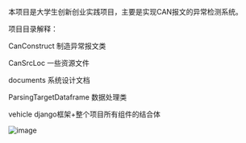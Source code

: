 本项目是大学生创新创业实践项目，主要是实现CAN报文的异常检测系统。

项目目录解释：

CanConstruct 制造异常报文类

CanSrcLoc 一些资源文件

documents 系统设计文档

ParsingTargetDataframe 数据处理类

vehicle django框架+整个项目所有组件的结合体

![image](https://user-images.githubusercontent.com/46391254/125766328-3b64df82-c49f-465f-8f94-b59408d8226f.png)

